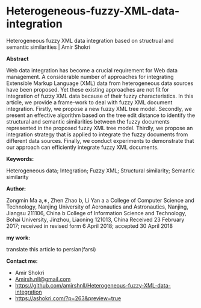 # Heterogeneous-fuzzy-XML-data-integration
Heterogeneous fuzzy XML data integration based on structrual and semantic similarities | Amir Shokri

__Abstract__

Web data integration has become a crucial requirement for Web data management. A considerable number of approaches for integrating Extensible Markup Language (XML) data from heterogeneous data sources have been proposed. Yet these existing approaches are not fit for integration of fuzzy XML data because of their fuzzy characteristics. In this article, we provide a frame-work to deal with fuzzy XML document integration. Firstly, we propose a new fuzzy XML tree model. Secondly, we present an effective algorithm based on the tree edit distance to identify the structural and semantic similarities between the fuzzy documents represented in the proposed fuzzy XML tree model. Thirdly, we propose an integration strategy that is applied to integrate the fuzzy documents from different data sources. Finally, we conduct experiments to demonstrate that our approach can efficiently integrate fuzzy XML documents.

__Keywords:__

Heterogeneous data; Integration; Fuzzy XML; Structural similarity; Semantic similarity

__Author:__

Zongmin Ma a,∗, Zhen Zhao b, Li Yan a
a	College of Computer Science and Technology, Nanjing University of Aeronautics and Astronautics, Nanjing, Jiangsu 211106, China b College of Information Science and Technology, Bohai University, Jinzhou, Liaoning 121013, China
Received 23 February 2017; received in revised form 6 April 2018; accepted 30 April 2018

__my work:__

translate this article to persian(farsi)

__Contact me:__

- Amir Shokri
- Amirsh.nll@gmail.com
- https://github.com/amirshnll/Heterogeneous-fuzzy-XML-data-integration
- https://ashokri.com/?p=263&preview=true
